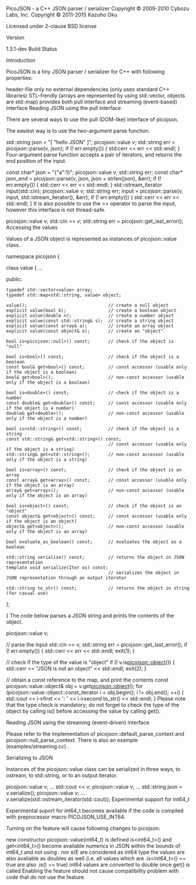 PicoJSON - a C++ JSON parser / serializer
Copyright © 2009-2010 Cybozu Labs, Inc. Copyright © 2011-2015 Kazuho Oku

Licensed under 2-clause BSD license

Version

1.3.1-dev Build Status

Introduction

PicoJSON is a tiny JSON parser / serializer for C++ with following properties:

header-file only
no external dependencies (only uses standard C++ libraries)
STL-frendly (arrays are represented by using std::vector, objects are std::map)
provides both pull interface and streaming (event-based) interface
Reading JSON using the pull interface

There are several ways to use the pull (DOM-like) interface of picojson.

The easiest way is to use the two-argument parse function.

std::string json = "[ \"hello JSON\" ]";
picojson::value v;
std::string err = picojson::parse(v, json);
if (! err.empty()) {
  std:cerr << err << std::endl;
}
Four-argument parse function accepts a pair of iterators, and returns the end position of the input.

const char* json = "{\"a\":1}";
picojson::value v;
std::string err;
const char* json_end = picojson::parse(v, json, json + strlen(json), &err);
if (! err.empty()) {
  std::cerr << err << std::endl;
}
std::istream_iterator input(std::cin);
picojson::value v;
std::string err;
input = picojson::parse(v, input, std::istream_iterator(), &err);
if (! err.empty()) {
  std::cerr << err << std::endl;
}
It is also possible to use the >> operator to parse the input, however this interface is not thread-safe.

picosjon::value v;
std::cin >> v;
std::string err = picojson::get_last_error();
Accessing the values

Values of a JSON object is represented as instances of picojson::value class.

namespace picojson {

  class value {
    ...

  public:

    typedef std::vector<value> array;
    typedef std::map<std::string, value> object;

    value();                               // create a null object
    explicit value(bool b);                // create a boolean object
    explicit value(double n);              // create a number object
    explicit value(const std::string& s);  // create a string object
    explicit value(const array& a);        // create an array object
    explicit value(const object& o);       // create an "object"

    bool is<picojson::null>() const;       // check if the object is "null"

    bool is<bool>() const;                 // check if the object is a boolean
    const bool& get<bool>() const;         // const accessor (usable only if the object is a boolean)
    bool& get<bool>();                     // non-const accessor (usable only if the object is a boolean)

    bool is<double>() const;               // check if the object is a number
    const double& get<double>() const;     // const accessor (usable only if the object is a number)
    double& get<double>();                 // non-const accessor (usable only if the object is a number)

    bool is<std::string>() const;          // check if the object is a string
    const std::string& get<std::string>() const;
                                           // const accessor (usable only if the object is a string)
    std::string& get<std::string>();       // non-const accessor (usable only if the object is a string)

    bool is<array>() const;                // check if the object is an array
    const array& get<array>() const;       // const accessor (usable only if the object is an array)
    array& get<array>();                   // non-const accessor (usable only if the object is an array)

    bool is<object>() const;               // check if the object is an "object"
    const object& get<object>() const;     // const accessor (usable only if the object is an object)
    object& get<object>();                 // non-const accessor (usable only if the object is an array)

    bool evaluate_as_boolean() const;      // evaluates the object as a boolean

    std::string serialize() const;         // returns the object in JSON representation
    template void serialize(Iter os) const;
                                           // serializes the object in JSON representation through an output iterator

    std::string to_str() const;            // returns the object in string (for casual use)

  };

}
The code below parses a JSON string and prints the contents of the object.

picojson::value v;

// parse the input
std::cin >> v;
std::string err = picojson::get_last_error();
if (! err.empty()) {
  std::cerr << err << std::endl;
  exit(1);
}

// check if the type of the value is "object"
if (! v.is<picojson::object>()) {
  std::cerr << "JSON is not an object" << std::endl;
  exit(2);
}

// obtain a const reference to the map, and print the contents
const picojson::value::object& obj = v.get<picojson::object>();
for (picojson::value::object::const_iterator i = obj.begin();
     i != obj.end();
     ++i) {
  std::cout << i->first << ': ' << i->second.to_str() << std::endl;
}
Please note that the type check is mandatory; do not forget to check the type of the object by calling is<type>() before accessing the value by calling get<type>().

Reading JSON using the streaming (event-driven) interface

Please refer to the implementation of picojson::default_parse_context and picojson::null_parse_context. There is also an example (examples/streaming.cc) .

Serializing to JSON

Instances of the picojson::value class can be serialized in three ways, to ostream, to std::string, or to an output iterator.

picojson::value v;
...
std::cout << v;
picojson::value v;
...
std::string json = v.serialize();
picojson::value v;
...
v.serialize(std::ostream_iterator(std::cout));
Experimental support for int64_t

Experimental suport for int64_t becomes available if the code is compiled with preprocessor macro PICOJSON_USE_INT64.

Turning on the feature will cause following changes to picojson:

new constructor picojson::value(int64_t) is defined
is<int64_t>() and get<int64_t>() become available
numerics in JSON within the bounds of int64_t and not using . nor e/E are considered as int64 type
the values are also avaliable as doubles as well (i.e. all values which are .is<int64_t>() == true are also .is<double>() == true)
int64 values are converted to double once get<double>() is called
Enabling the feature should not cause compatibility problem with code that do not use the feature.